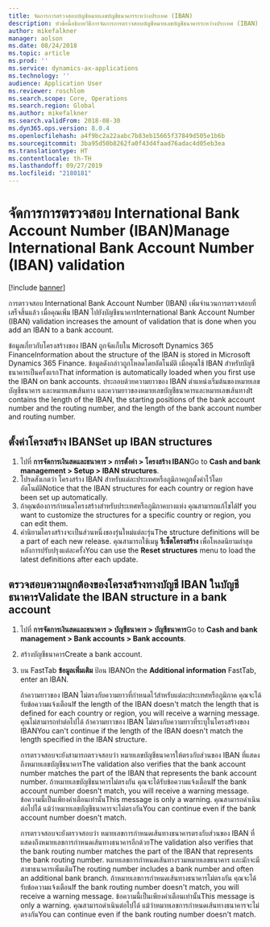 ```yaml
---
title: จัดการการตรวจสอบบัญชีหมายเลขบัญชีธนาคารระหว่างประเทศ (IBAN)
description: หัวข้อนี้อธิบายวิธีการจัดการการตรวจสอบบัญชีหมายเลขบัญชีธนาคารระหว่างประเทศ (IBAN)
author: mikefalkner
manager: aolson
ms.date: 08/24/2018
ms.topic: article
ms.prod: ''
ms.service: dynamics-ax-applications
ms.technology: ''
audience: Application User
ms.reviewer: roschlom
ms.search.scope: Core, Operations
ms.search.region: Global
ms.author: mikefalkner
ms.search.validFrom: 2018-08-30
ms.dyn365.ops.version: 8.0.4
ms.openlocfilehash: a4f9bc2a22aabc7b83eb15665f37849d505e1b6b
ms.sourcegitcommit: 3ba95d50b8262fa0f43d4faad76adac4d05eb3ea
ms.translationtype: HT
ms.contentlocale: th-TH
ms.lasthandoff: 09/27/2019
ms.locfileid: "2180181"
---
```

# <a name="manage-international-bank-account-number-iban-validation"></a><span data-ttu-id="cefa7-103">จัดการการตรวจสอบ International Bank Account Number (IBAN)</span><span class="sxs-lookup"><span data-stu-id="cefa7-103">Manage International Bank Account Number (IBAN) validation</span></span>

[!include [banner](../includes/banner.md)]

<span data-ttu-id="cefa7-104">การตรวจสอบ International Bank Account Number (IBAN) เพิ่มจำนวนการตรวจสอบที่เสร็จสิ้นแล้ว เมื่อคุณเพิ่ม IBAN ไปยังบัญชีธนาคาร</span><span class="sxs-lookup"><span data-stu-id="cefa7-104">International Bank Account Number (IBAN) validation increases the amount of validation that is done when you add an IBAN to a bank account.</span></span>

<span data-ttu-id="cefa7-105">ข้อมูลเกี่ยวกับโครงสร้างของ IBAN ถูกจัดเก็บใน Microsoft Dynamics 365 Finance</span><span class="sxs-lookup"><span data-stu-id="cefa7-105">Information about the structure of the IBAN is stored in Microsoft Dynamics 365 Finance.</span></span> <span data-ttu-id="cefa7-106">ข้อมูลดังกล่าวถูกโหลดโดยอัตโนมัติ เมื่อคุณใช้ IBAN สำหรับบัญชีธนาคารเป็นครั้งแรก</span><span class="sxs-lookup"><span data-stu-id="cefa7-106">That information is automatically loaded when you first use the IBAN on bank accounts.</span></span> <span data-ttu-id="cefa7-107">ประกอบด้วยความยาวของ IBAN ตำแหน่งเริ่มต้นของหมายเลขบัญชีธนาคาร และหมายเลขเส้นทาง และความยาวของหมายเลขบัญชีธนาคารและหมายเลขเส้นทาง</span><span class="sxs-lookup"><span data-stu-id="cefa7-107">It contains the length of the IBAN, the starting positions of the bank account number and the routing number, and the length of the bank account number and routing number.</span></span>

## <a name="set-up-iban-structures"></a><span data-ttu-id="cefa7-108">ตั้งค่าโครงสร้าง IBAN</span><span class="sxs-lookup"><span data-stu-id="cefa7-108">Set up IBAN structures</span></span>

1. <span data-ttu-id="cefa7-109">ไปที่ **การจัดการเงินสดและธนาคาร \> การตั้งค่า \> โครงสร้าง IBAN**</span><span class="sxs-lookup"><span data-stu-id="cefa7-109">Go to **Cash and bank management \> Setup \> IBAN structures**.</span></span>
2. <span data-ttu-id="cefa7-110">โปรดสังเกตว่า โครงสร้าง IBAN สำหรับแต่ละประเทศหรือภูมิภาคถูกตั้งค่าไว้โดยอัตโนมัติ</span><span class="sxs-lookup"><span data-stu-id="cefa7-110">Notice that the IBAN structures for each country or region have been set up automatically.</span></span>
3. <span data-ttu-id="cefa7-111">ถ้าคุณต้องการกำหนดโครงสร้างสำหรับประเทศหรือภูมิภาคบางแห่ง คุณสามารถแก้ไขได้</span><span class="sxs-lookup"><span data-stu-id="cefa7-111">If you want to customize the structures for a specific country or region, you can edit them.</span></span>
4. <span data-ttu-id="cefa7-112">คำนิยามโครงสร้างจะเป็นส่วนหนึ่งของรุ่นใหม่แต่ละรุ่น</span><span class="sxs-lookup"><span data-stu-id="cefa7-112">The structure definitions will be a part of each new release.</span></span> <span data-ttu-id="cefa7-113">คุณสามารถใช้เมนู **รีเซ็ตโครงสร้าง** เพื่อโหลดนิยามล่าสุด หลังการปรับปรุงแต่ละครั้ง</span><span class="sxs-lookup"><span data-stu-id="cefa7-113">You can use the **Reset structures** menu to load the latest definitions after each update.</span></span>

## <a name="validate-the-iban-structure-in-a-bank-account"></a><span data-ttu-id="cefa7-114">ตรวจสอบความถูกต้องของโครงสร้างทางบัญชี IBAN ในบัญชีธนาคาร</span><span class="sxs-lookup"><span data-stu-id="cefa7-114">Validate the IBAN structure in a bank account</span></span>

1. <span data-ttu-id="cefa7-115">ไปที่ **การจัดการเงินสดและธนาคาร \> บัญชีธนาคาร \> บัญชีธนาคาร**</span><span class="sxs-lookup"><span data-stu-id="cefa7-115">Go to **Cash and bank management \> Bank accounts \> Bank accounts**.</span></span>
2. <span data-ttu-id="cefa7-116">สร้างบัญชีธนาคาร</span><span class="sxs-lookup"><span data-stu-id="cefa7-116">Create a bank account.</span></span>
3. <span data-ttu-id="cefa7-117">บน FastTab **ข้อมูลเพิ่มเติม** ป้อน IBAN</span><span class="sxs-lookup"><span data-stu-id="cefa7-117">On the **Additional information** FastTab, enter an IBAN.</span></span>

    <span data-ttu-id="cefa7-118">ถ้าความยาวของ IBAN ไม่ตรงกับความยาวที่กำหนดไว้สำหรับแต่ละประเทศหรือภูมิภาค คุณจะได้รับข้อความแจ้งเตือน</span><span class="sxs-lookup"><span data-stu-id="cefa7-118">If the length of the IBAN doesn't match the length that is defined for each country or region, you will receive a warning message.</span></span> <span data-ttu-id="cefa7-119">คุณไม่สามารถทำต่อไปได้ ถ้าความยาวของ IBAN ไม่ตรงกับความยาวที่ระบุในโครงสร้างของ IBAN</span><span class="sxs-lookup"><span data-stu-id="cefa7-119">You can't continue if the length of the IBAN doesn't match the length specified in the IBAN structure.</span></span>

    <span data-ttu-id="cefa7-120">การตรวจสอบจะยังสามารถตรวจสอบว่า หมายเลขบัญชีธนาคารให้ตรงกับส่วนของ IBAN ที่แสดงถึงหมายเลขบัญชีธนาคาร</span><span class="sxs-lookup"><span data-stu-id="cefa7-120">The validation also verifies that the bank account number matches the part of the IBAN that represents the bank account number.</span></span> <span data-ttu-id="cefa7-121">ถ้าหมายเลขบัญชีธนาคารไม่ตรงกัน คุณจะได้รับข้อความแจ้งเตือน</span><span class="sxs-lookup"><span data-stu-id="cefa7-121">If the bank account number doesn't match, you will receive a warning message.</span></span> <span data-ttu-id="cefa7-122">ข้อความนี้เป็นเพียงคำเตือนเท่านั้น</span><span class="sxs-lookup"><span data-stu-id="cefa7-122">This message is only a warning.</span></span> <span data-ttu-id="cefa7-123">คุณสามารถดำเนินต่อไปได้ แม้ว่าหมายเลขบัญชีธนาคารจะไม่ตรงกัน</span><span class="sxs-lookup"><span data-stu-id="cefa7-123">You can continue even if the bank account number doesn't match.</span></span>

    <span data-ttu-id="cefa7-124">การตรวจสอบจะยังตรวจสอบว่า หมายเลขการกำหนดเส้นทางธนาคารตรงกับส่วนของ IBAN ที่แสดงถึงหมายเลขการกำหนดเส้นทางธนาคารอีกด้วย</span><span class="sxs-lookup"><span data-stu-id="cefa7-124">The validation also verifies that the bank routing number matches the part of the IBAN that represents the bank routing number.</span></span> <span data-ttu-id="cefa7-125">หมายเลขการกำหนดเส้นทางรวมหมายเลขธนาคาร และมักจะมีสาขาธนาคารเพิ่มเติม</span><span class="sxs-lookup"><span data-stu-id="cefa7-125">The routing number includes a bank number and often an additional bank branch.</span></span> <span data-ttu-id="cefa7-126">ถ้าหมายเลขการกำหนดเส้นทางธนาคารไม่ตรงกัน คุณจะได้รับข้อความแจ้งเตือน</span><span class="sxs-lookup"><span data-stu-id="cefa7-126">If the bank routing number doesn't match, you will receive a warning message.</span></span> <span data-ttu-id="cefa7-127">ข้อความนี้เป็นเพียงคำเตือนเท่านั้น</span><span class="sxs-lookup"><span data-stu-id="cefa7-127">This message is only a warning.</span></span> <span data-ttu-id="cefa7-128">คุณสามารถดำเนินต่อไปได้ แม้ว่าหมายเลขการกำหนดเส้นทางธนาคารจะไม่ตรงกัน</span><span class="sxs-lookup"><span data-stu-id="cefa7-128">You can continue even if the bank routing number doesn't match.</span></span>
